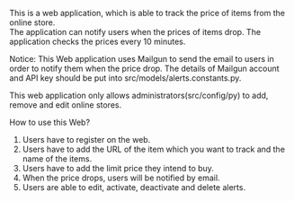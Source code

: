 

This is a web application, which is able to track the price of items from the online store.  
The application can notify users when the prices of items drop. 
The application checks the prices every 10 minutes. 

Notice:  This Web application uses Mailgun to send the email to users in order to notify them when the price drop. 
The details of Mailgun account and API key should be put into src/models/alerts.constants.py.

This web application only allows administrators(src/config/py) to add, remove and edit online stores.

How to use this Web?
1. Users have to register on the web.
2. Users have to add the URL of the item which you want to track and the name of the items.
3. Users have to add the limit price they intend to buy.
4. When the price drops, users will be notified by email.
5. Users are able to edit, activate, deactivate and delete alerts.
